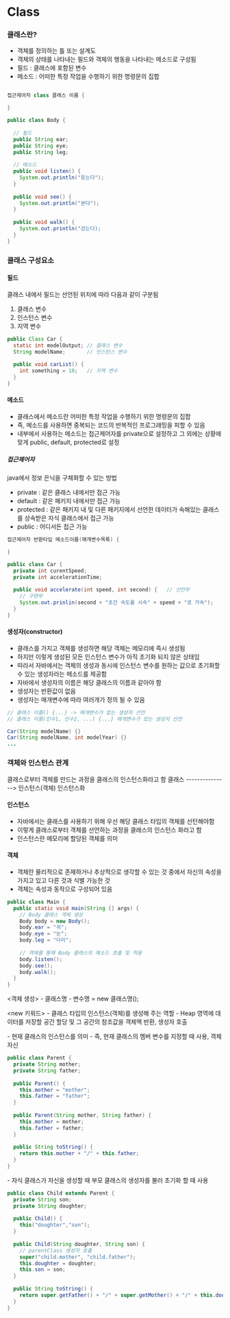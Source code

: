 # Class
### 클래스란?
- 객체를 정의하는 틀 또는 설계도 
- 객체의 상태를 나타내는 필드와 객체의 행동을 나타내는 메소드로 구성됨
- 필드 : 클래스에 포함된 변수
- 메소드 : 어떠한 특정 작업을 수행하기 위한 명령문의 집합

```java

접근제어자 class 클래스 이름 {

}

public class Body {
  
  // 필드
  public String ear;
  public String eye;
  public String leg;
  
  // 메소드
  public void listen() {
    System.out.println("듣는다");
  }
  
  public void see() {
    System.out.println("본다");
  }
  
  public void walk() {
    System.out.println("걷는다);
  }
}
```

### 클래스 구성요소
#### 필드
클래스 내에서 필드는 선언된 위치에 따라 다음과 같이 구분됨
1. 클래스 변수
2. 인스턴스 변수
3. 지역 변수

```java
public Class Car {
  static int modelOutput; // 클래스 변수
  String modelName;       // 인스턴스 변수
  
  public void carList() {
    int something = 10;   // 지역 변수
  }
}
```

#### 메소드
- 클래스에서 메소드란 어떠한 특정 작업을 수행하기 위한 명령문의 집합
- 즉, 메소드를 사용하면 중복되는 코드의 반복적인 프로그래밍을 피할 수 있음
- 내부에서 사용하는 메소드는 접근제어자를 private으로 설정하고 그 외에는 상황에 맞게 public, default, protected로 설정

##### 접근제어자
java에서 정보 은닉을 구체화할 수 있는 방법
- private : 같은 클래스 내에서만 접근 가능
- default : 같은 패키지 내에서만 접근 가능
- protected : 같은 패키지 내 및 다른 패키지에서 선언한 데이터가 속해있는 클래스를 상속받은 자식 클래스에서 접근 가능
- public : 어디서든 접근 가능

```java
접근제어자 반환타입 메소드이름(매개변수목록) {

}

public class Car {
  private int curentSpeed;
  private int accelerationTime;
  
  public void accelerate(int speed, int second) {   // 선언부
    // 구현부
    System.out.prinlin(second + "초간 속도를 시속" + speed + "로 가속");
  }
}
```

#### 생성자(constructor)
- 클래스를 가지고 객체를 생성하면 해당 객체는 메모리에 즉시 생성됨
- 하지만 이렇게 생성된 모든 인스턴스 변수가 아직 초기화 되지 않은 상태임
- 따라서 자바에서는 객체의 생성과 동시에 인스턴스 변수를 원하는 값으로 초기화할 수 있는 생성자라는 메소드를 제공함
- 자바에서 생성자의 이름은 해당 클래스의 이름과 같아야 함
- 생성자는 반환값이 없음
- 생성자는 매개변수에 따라 여러개가 정의 될 수 있음

``` java
// 클래스 이름() {...} -> 매개변수가 없는 생성자 선언
// 클래스 이름(인수1, 인수2, ...) {...} 매개변수가 있는 생성자 선언

Car(String modelName) {}
Car(String modelName, int modelYear) {}
...
```

### 객체와 인스턴스 관계
클래스로부터 객체를 만드는 과정을 클래스의 인스턴스화라고 함
클래스 ---------------> 인스턴스(객체)
          인스턴스화 

#### 인스턴스
- 자바에서는 클래스를 사용하기 위해 우선 해당 클래스 타입의 객체를 선턴해야함
- 이렇게 클래스로부터 객체를 선언하는 과정을 클래스의 인스턴스 화라고 함
- 인스턴스란 메모리에 할당된 객체를 의미

#### 객체
- 객체란 물리적으로 존재하거나 추상적으로 생각할 수 있는 것 중에서 자신의 속성을 가지고 있고 다른 것과 식별 가능한 것
- 객체는 속성과 동작으로 구성되어 있음

```java
public class Main {
  public static void main(String [] args) {
    // Body 클래스 객체 생성
    Body body = new Body();
    body.ear = "귀";
    body.eye = "눈";
    body.leg = "다리";
    
    // 객체를 통해 Body 클래스의 메소드 호출 및 적용
    body.listen();
    body.see();
    body.walk();
  }
}
```

<객체 생성>
    - 클래스명 
    - 변수명 = new 클래스명();

<new 키워드>
    - 클래스 타입의 인스턴스(객체)를 생성해 주는 역할
    - Heap 영역에 데이터를 저장할 공간 할당 및 그 공간의 참조값을 객체엑 반환, 생성자 호출

<this>
      - 현재 클래스의 인스턴스를 의미
      - 즉, 현재 클래스의 멤버 변수를 지정할 때 사용, 객체 자신

```java
public class Parent {
  private String mother;
  private String father;
  
  public Parent() {
    this.mother = "mother";
    this.father = "father";
  }
  
  public Parent(String mother, String father) {
    this.mother = mother;
    this.father = father;
  }
  
  public String toString() {
    return this.mother + "/" + this.father;
  }
}
```

<super>
    - 자식 클래스가 자신을 생성할 때 부모 클래스의 생성자를 불러 초기화 할 때 사용

```java
public class Child extends Parent {
  private String son;
  private String doughter;
  
  public Child() {
    this("doughter","son");
  }
  
  public Child(String doughter, String son) {
    // parentClass 생성자 호출
    super("child.mother", "child.father");
    this.doughter = doughter;
    this.son = son;
  }
  
  public String toString() {
    return super.getFather() + "/" + super.getMother() + "/" + this.doughter + "/" + this.son;
  }
}
```
